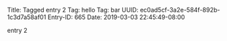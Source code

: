 Title: Tagged entry 2
Tag: hello
Tag: bar
UUID: ec0ad5cf-3a2e-584f-892b-1c3d7a58af01
Entry-ID: 665
Date: 2019-03-03 22:45:49-08:00

entry 2